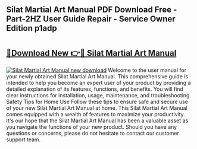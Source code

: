 ## Silat Martial Art Manual PDF Download Free - Part-2HZ User Guide Repair - Service Owner Edition p1adp

# <h2><a href="http://bc54273.oget.top/?id=Silat+Martial+Art+Manual">🔗Download New 👉🔴 Silat Martial Art Manual</a></h2>

[![Silat Martial Art Manual new download](https://i.imgur.com/5g1atiW.png)](http://bc54273.oget.top/?id=Silat+Martial+Art+Manual)
Welcome to the user manual for your newly obtained Silat Martial Art Manual. This comprehensive guide is intended to help you become an expert user of your product by providing a detailed explanation of its features, functions, and benefits. You will find clear instructions for installation, usage, maintenance, and troubleshooting. Safety Tips for Home Use Follow these tips to ensure safe and secure use of your new Silat Martial Art Manual at home. This Silat Martial Art Manual comes equipped with a wealth of features to maximize your productivity. It's our hope that the Silat Martial Art Manual has been a valuable asset as you navigate the functions of your new product. Should you have any questions or concerns, please do not hesitate to contact our customer support team.
